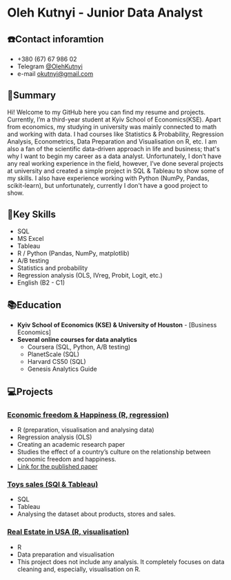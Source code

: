 # Oleh Kutnyi - Junior Data Analyst

## ☎️Contact inforamtion
- +380 (67) 67 986 02
- Telegram [@OlehKutnyi](https://t.me/OlehKutnyi)
- e-mail okutnyi@gmail.com

## 📄Summary

Hi! Welcome to my GitHub here you can find my resume and projects. Currently, I’m a third-year student at Kyiv School of Economics(KSE). Apart from economics, my studying in university was mainly connected to math and working with data. I had courses like Statistics & Probability, Regression Analysis, Econometrics, Data Preparation and Visualisation on R, etc. I am also a fan of the scientific data-driven approach in life and business; that's why I want to begin my career as a data analyst. Unfortunately, I don’t have any real working experience in the field, however, I’ve done several projects at university and created a simple project in SQL & Tableau to show some of my skills. I also have experience working with Python (NumPy, Pandas, scikit-learn), but unfortunately, currently I don't have a good project to show.

## 🎯Key Skills
- SQL
- MS Excel
- Tableau
- R / Python (Pandas, NumPy, matplotlib)
- A/B testing
- Statistics and probability
- Regression analysis (OLS, IVreg, Probit, Logit, etc.)
- English (B2 - C1)

## 📚Education
- **Kyiv School of Economics (KSE) & University of Houston** - [Business Economics]
- **Several online courses for data analytics**
  - Coursera (SQL, Python, A/B testing)
  - PlanetScale (SQL)
  - Harvard CS50 (SQL)
  - Genesis Analytics Guide

## 💻Projects
### [Economic freedom & Happiness (R, regression)](https://github.com/OlehKutnyi/CV/blob/main/Economic%20Freedom%20%26%20Happiness.md)
- R (preparation, visualisation and analysing data)
- Regression analysis (OLS)
- Creating an academic research paper
- Studies the effect of a country’s culture on the relationship between economic freedom and happiness.
- [Link for the published paper](https://mpra.ub.uni-muenchen.de/119620/)

### [Toys sales (SQl & Tableau)](https://github.com/OlehKutnyi/CV/blob/main/Toys%20Sales.md)
- SQL
- Tableau
- Analysing the dataset about products, stores and sales. 

### [Real Estate in USA (R, visualisation)](https://github.com/OlehKutnyi/CV/blob/main/Real%20Estate.md)
- R
- Data preparation and visualisation
- This project does not include any analysis. It completely focuses on data cleaning and, especially, visualisation on R.
